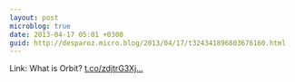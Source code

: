 ```yaml
---
layout: post
microblog: true
date: 2013-04-17 05:01 +0300
guid: http://desparoz.micro.blog/2013/04/17/t324341896803676160.html
---
```

Link: What is Orbit? [t.co/zdjtrG3Xj...](http://t.co/zdjtrG3Xja)
